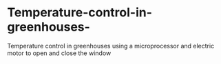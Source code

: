 # Temperature-control-in-greenhouses-
Temperature control in greenhouses using a microprocessor and electric motor to open and close the window
